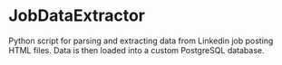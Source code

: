 # JobDataExtractor
Python script for parsing and extracting data from Linkedin job posting HTML files. Data is then loaded into a custom PostgreSQL database.
